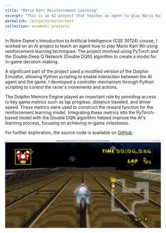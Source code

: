 ```yaml
---
title: "Mario Kart Reinforcement Learning"
excerpt: "This is an AI project that teaches an agent to play Mario Kart Wii via reinforcement learning techniques. The project utilizes PyTorch and the Double Deep Q Network (Double DQN) algorithm to train a model capable of in-game decision making.<br/><a href='https://github.com/johnflanagan827/mario-kart-ai'><img src='/images/mario_kart_ai.png'></a>"
permalink: /projects/mario-kart
collection: academic-projects
---
```


In Notre Dame's Introduction to Artificial Intelligence (CSE 30124) course, I worked on an AI project to teach an agent how to play Mario Kart Wii using reinforcement learning techniques. The project involved using PyTorch and the Double Deep Q Network (Double DQN) algorithm to create a model for in-game decision-making.

A significant part of the project used a modified version of the Dolphin Emulator, allowing Python scripting to enable interaction between the AI agent and the game. I developed a controller mechanism through Python scripting to control the racer's movements and actions.

The Dolphin Memory Engine played an important role by providing access to key game metrics such as lap progress, distance traveled, and driver speed. These metrics were used to construct the reward function for the reinforcement learning model. Integrating these metrics into the PyTorch-based model with the Double DQN algorithm helped improve the AI's learning process, focusing on achieving in-game milestones.

For further exploration, the source code is available on [GitHub](https://github.com/johnflanagan827/mario-kart-ai).

<img src='/images/mario_kart_ai_large.png'>